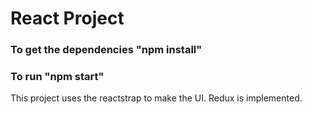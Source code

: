 <h1>React Project</h1>

<h3>To get the dependencies "npm install"</h3>
<h3>To run "npm start"</h3>

This project uses the reactstrap to make the UI. Redux is implemented.
